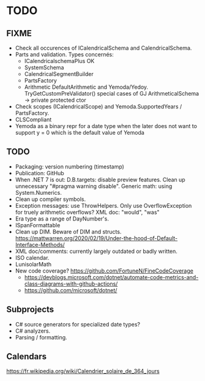 ﻿TODO
====

FIXME
-----

- Check all occurences of ICalendricalSchema and CalendricalSchema.
- Parts and validation.
  Types concernés:
  - ICalendricalschemaPlus OK
  - SystemSchema
  - CalendricalSegmentBuilder
  - PartsFactory
  - Arithmetic
  DefaultArithmetic and Yemoda/Yedoy.
  TryGetCustomPreValidator() special cases of GJ
  ArithmeticalSchema -> private protected ctor
- Check scopes (ICalendricalScope) and Yemoda.SupportedYears / PartsFactory.
- CLSCompliant
- Yemoda as a binary repr for a date type when the later does not want to
  support y = 0 which is the default value of Yemoda


TODO
----

- Packaging: version numbering (timestamp)
- Publication: GitHub
- When .NET 7 is out:
  D.B.targets: disable preview features.
  Clean up unnecessary "#pragma warning disable".
  Generic math: using System.Numerics.
- Clean up compiler symbols.
- Exception messages: use ThrowHelpers.
  Only use OverflowException for truely arithmetic overflows?
  XML doc: "would", "was"
- Era type as a range of DayNumber's.
- ISpanFormattable
- Clean up DIM.
  Beware of DIM and structs.
  https://mattwarren.org/2020/02/19/Under-the-hood-of-Default-Interface-Methods/
- XML doc/comments: currently largely outdated or badly written.
- ISO calendar.
- LunisolarMath
- New code coverage? https://github.com/FortuneN/FineCodeCoverage
  - https://devblogs.microsoft.com/dotnet/automate-code-metrics-and-class-diagrams-with-github-actions/
  - https://github.com/microsoft/dotnet/


Subprojects
-----------

- C# source generators for specialized date types?
- C# analyzers.
- Parsing / formatting.

Calendars
---------

https://fr.wikipedia.org/wiki/Calendrier_solaire_de_364_jours
